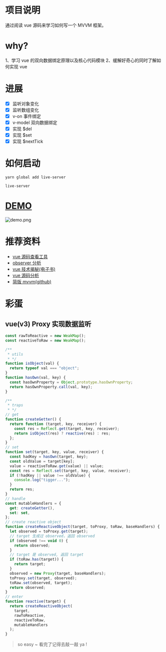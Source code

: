 # 项目说明

通过阅读 vue 源码来学习如何写一个 MVVM 框架。

# why?

1、学习 vue 的双向数据绑定原理以及核心代码模块
2、缓解好奇心的同时了解如何实现 vue

# 进展

- [x] 监听对象变化
- [x] 监听数组变化
- [x] v-on 事件绑定
- [x] v-model 双向数据绑定
- [x] 实现 \$del
- [x] 实现 \$set
- [x] 实现 \$nextTick

# 如何启动

```
yarn global add live-server

live-server
```

# [DEMO](https://13168335674.github.io/mvvm/)

![demo.png](https://upload-images.jianshu.io/upload_images/4985324-b84236f5a9ea26ff.png?imageMogr2/auto-orient/strip%7CimageView2/2/w/1240)

# 推荐资料

- [vue 源码查看工具](https://sourcegraph.com/github.com/vuejs/vue@dev/-/tree/src/core/instance)
- [observer 分析](https://github.com/creeperyang/blog/issues/45)
- [vue 技术揭秘(电子书)](https://ustbhuangyi.github.io/vue-analysis/)
- [vue 源码分析](https://github.com/NuoHui/fe-note/tree/master/docs/vue)
- [简版 mvvm(github)](https://github.com/DMQ/mvvm)

# 彩蛋

## vue(v3) Proxy 实现数据监听

```js
const rawToReactive = new WeakMap();
const reactiveToRaw = new WeakMap();

/**
 * utils
 * */
function isObject(val) {
  return typeof val === "object";
}
function hasOwn(val, key) {
  const hasOwnProperty = Object.prototype.hasOwnProperty;
  return hasOwnProperty.call(val, key);
}

/**
 * traps
 * */
// get
function createGetter() {
  return function (target, key, receiver) {
    const res = Reflect.get(target, key, receiver);
    return isObject(res) ? reactive(res) : res;
  };
}
// set
function set(target, key, value, receiver) {
  const hadKey = hasOwn(target, key);
  const oldValue = target[key];
  value = reactiveToRaw.get(value) || value;
  const res = Reflect.set(target, key, value, receiver);
  if (!hadKey || value !== oldValue) {
    console.log("tigger...");
  }
  return res;
}
// handle
const mutableHandlers = {
  get: createGetter(),
  set: set,
};
// create reactive object
function createReactiveObject(target, toProxy, toRaw, baseHandlers) {
  let observed = toProxy.get(target);
  // target 生成过 observed，返回 observed
  if (observed !== void 0) {
    return observed;
  }
  // target 是 observed, 返回 target
  if (toRaw.has(target)) {
    return target;
  }
  observed = new Proxy(target, baseHandlers);
  toProxy.set(target, observed);
  toRaw.set(observed, target);
  return observed;
}
// enter
function reactive(target) {
  return createReactiveObject(
    target,
    rawToReactive,
    reactiveToRaw,
    mutableHandlers
  );
}
```

> so easy ~ 看完了记得去敲一敲 ya !
